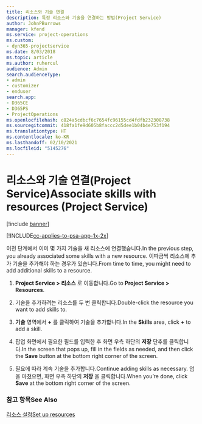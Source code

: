```yaml
---
title: 리소스와 기술 연결
description: 특정 리소스와 기술을 연결하는 방법(Project Service)
author: JohnPBurrows
manager: kfend
ms.service: project-operations
ms.custom:
- dyn365-projectservice
ms.date: 8/03/2018
ms.topic: article
ms.author: ruhercul
audience: Admin
search.audienceType:
- admin
- customizer
- enduser
search.app:
- D365CE
- D365PS
- ProjectOperations
ms.openlocfilehash: c824a5cdbcf6c7654fc96155cd4fdfb232308738
ms.sourcegitcommit: 418fa1fe9d605b8faccc2d5dee1b04b4e753f194
ms.translationtype: HT
ms.contentlocale: ko-KR
ms.lasthandoff: 02/10/2021
ms.locfileid: "5145276"
---
```

# <a name="associate-skills-with-resources-project-service"></a><span data-ttu-id="ed7f1-103">리소스와 기술 연결(Project Service)</span><span class="sxs-lookup"><span data-stu-id="ed7f1-103">Associate skills with resources (Project Service)</span></span>

[!include [banner](../includes/psa-now-project-operations.md)]

[!INCLUDE[cc-applies-to-psa-app-1x-2x](../includes/cc-applies-to-psa-app-1x-2x.md)]

<span data-ttu-id="ed7f1-104">이전 단계에서 이미 몇 가지 기술을 새 리소스에 연결했습니다.</span><span class="sxs-lookup"><span data-stu-id="ed7f1-104">In the previous step, you already associated some skills with  a new resource.</span></span> <span data-ttu-id="ed7f1-105">이따금씩 리소스에 추가 기술을 추가해야 하는 경우가 있습니다.</span><span class="sxs-lookup"><span data-stu-id="ed7f1-105">From time to time, you might need to add additional skills to a resource.</span></span>  
  
1.  <span data-ttu-id="ed7f1-106">**Project Service > 리소스** 로 이동합니다.</span><span class="sxs-lookup"><span data-stu-id="ed7f1-106">Go to **Project Service > Resources**.</span></span>  
  
2.  <span data-ttu-id="ed7f1-107">기술을 추가하려는 리소스를 두 번 클릭합니다.</span><span class="sxs-lookup"><span data-stu-id="ed7f1-107">Double-click the resource you want to add skills to.</span></span>  
  
3.  <span data-ttu-id="ed7f1-108">**기술** 영역에서 **+** 를 클릭하여 기술을 추가합니다.</span><span class="sxs-lookup"><span data-stu-id="ed7f1-108">In the **Skills** area, click **+** to add a skill.</span></span>  
  
4.  <span data-ttu-id="ed7f1-109">팝업 화면에서 필요한 필드를 입력한 후 화면 우측 하단의 **저장** 단추를 클릭합니다.</span><span class="sxs-lookup"><span data-stu-id="ed7f1-109">In the screen that pops up, fill in the fields as needed, and then click the **Save** button at the bottom right corner of the screen.</span></span>  
  
5.  <span data-ttu-id="ed7f1-110">필요에 따라 계속 기술을 추가합니다.</span><span class="sxs-lookup"><span data-stu-id="ed7f1-110">Continue adding skills as necessary.</span></span> <span data-ttu-id="ed7f1-111">업을 마쳤으면, 화면 우측 하단의 **저장** 을 클릭합니다.</span><span class="sxs-lookup"><span data-stu-id="ed7f1-111">When you’re done, click **Save** at the bottom right corner of the screen.</span></span>  
  
### <a name="see-also"></a><span data-ttu-id="ed7f1-112">참고 항목</span><span class="sxs-lookup"><span data-stu-id="ed7f1-112">See Also</span></span>  
 [<span data-ttu-id="ed7f1-113">리소스 설정</span><span class="sxs-lookup"><span data-stu-id="ed7f1-113">Set up resources</span></span>](../psa/set-up-resources.md)
